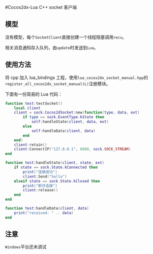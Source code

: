 #Cocos2dx-Lua C++ socket 客户端

## 模型

没有模型，每个`SocketClient`直接创建一个线程阻塞调用`recv`。

相关消息通知存入队列，由`update`时发送到`Lua`。

## 使用方法

将 cpp 加入 lua_bindings 工程，使用`lua_cocos2dx_socket_manual.hpp`的`register_all_cocos2dx_socket_manual(L)`注册模块。

下面有一份简易的 Lua 代码：

```lua
function test:testSocket()
    local client
    client = sock.Cocos2dSocket:new(function(type, data, ext)
        if type == sock.EventType.kState then
            self:handleState(client, data, ext)
        else
            self:handleData(client, data)
        end
    end)
    client:retain()
    client:ConnectIP("127.0.0.1", 8080, sock.SOCK_STREAM)
end

function test:handleState(client, state, ext)
    if state == sock.State.kConnected then
        print("连接成功")
        client:Send("hallo")
    elseif state == sock.State.kClosed then
        print("断开连接")
        client:release()
    end
end

function test:handleData(client, data)
    print("received: " .. data)
end
```

## 注意

`Windows`平台还未调试


